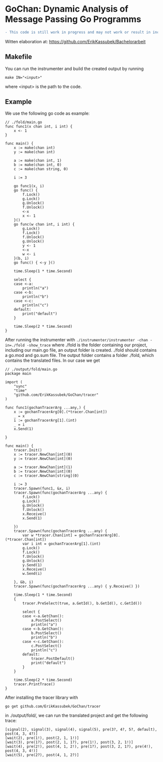 # GoChan: Dynamic Analysis of Message Passing Go Programms

```diff 
- This code is still work in progress and may not work or result in incorrect behavior!
```

Witten elaboration at: https://github.com/ErikKassubek/Bachelorarbeit

## Makefile 
You can run the instrumenter and build the created output by running
```
make IN="<input>"
```
where \<input> is the path to the code.

## Example
We use the following go code as example:
```
// ./fold/main.go
func func1(x chan int, i int) {
	x <- 1
}

func main() {
	x := make(chan int)
	y := make(chan int)

	a := make(chan int, 1)
	b := make(chan int, 0)
	c := make(chan string, 0)

	i := 3

	go func1(x, i)
	go func() {
		f.Lock()
		g.Lock()
		g.Unlock()
		f.Unlock()
		<-x
		x <- 1
	}()
	go func(w chan int, i int) {
		g.Lock()
		f.Lock()
		f.Unlock()
		g.Unlock()
		y <- 1
		<-x
		w <- i
	}(b, i)
	go func() { <-y }()

	time.Sleep(1 * time.Second)

	select {
	case <-a:
		println("a")
	case <-b:
		println("b")
	case <-c:
		println("c")
	default:
		print("default")
	}

	time.Sleep(2 * time.Second)
}
```
After running the instrumenter with
```./instrumenter/instrumenter -chan -in=./fold -show_trace```
where ./fold is the folder containing our project, including our main.go file, an output folder is created.
./fold should contains a go.mod and go.sum file.
The output folder contains a folder ./fold, which contains the translated files.
In our case we get 
```
// ./output/fold/main.go
package main

import (
	"sync"
	"time"
	"github.com/ErikKassubek/GoChan/tracer"
)

func func1(gochanTracerArg ...any,) {
	x := gochanTracerArg[0].(*tracer.Chan[int])
	_ = x
	i := gochanTracerArg[1].(int)
	_ = i
	x.Send(1)

}

func main() {
	tracer.Init()
	x := tracer.NewChan[int](0)
	y := tracer.NewChan[int](0)

	a := tracer.NewChan[int](1)
	b := tracer.NewChan[int](0)
	c := tracer.NewChan[string](0)

	i := 3
	tracer.Spawn(func1, &x, i)
	tracer.Spawn(func(gochanTracerArg ...any) {
		f.Lock()
		g.Lock()
		g.Unlock()
		f.Unlock()
		x.Receive()
		x.Send(1)

	})
	tracer.Spawn(func(gochanTracerArg ...any) {
		var w *tracer.Chan[int] = gochanTracerArg[0].(*tracer.Chan[int])
		var i int = gochanTracerArg[1].(int)
		g.Lock()
		f.Lock()
		f.Unlock()
		g.Unlock()
		y.Send(1)
		x.Receive()
		w.Send(i)

	}, &b, i)
	tracer.Spawn(func(gochanTracerArg ...any) { y.Receive() })

	time.Sleep(1 * time.Second)
	{
		tracer.PreSelect(true, a.GetId(), b.GetId(), c.GetId())

		select {
		case <-a.GetChan():
			a.PostSelect()
			println("a")
		case <-b.GetChan():
			b.PostSelect()
			println("b")
		case <-c.GetChan():
			c.PostSelect()
			println("c")
		default:
			tracer.PostDefault()
			print("default")
		}
	}

	time.Sleep(2 * time.Second)
	tracer.PrintTrace()
}

```
After installing the tracer library with 
``` 
go get github.com/ErikKassubek/GoChan/tracer
```
in ./output/fold/, we can run the translated project and get the following trace:
```
[signal(2), signal(3), signal(4), signal(5), pre(3?, 4?, 5?, default), post(4, 3, 4?)]
[wait(2), pre(1!), post(2, 1, 1!)]
[wait(3), pre(1?), post(2, 1, 1?), pre(1!), post(3, 2, 1!)]
[wait(4), pre(2!), post(4, 1, 2!), pre(1?), post(3, 2, 1?), pre(4!), post(4, 3, 4!)]
[wait(5), pre(2?), post(4, 1, 2?)]
```